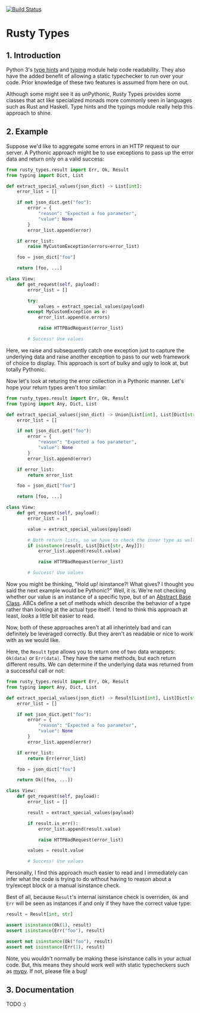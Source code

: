 [![Build Status](https://travis-ci.org/TheDan64/rusty-types.svg?branch=master)](https://travis-ci.org/TheDan64/rusty-types)

Rusty Types
===========

## 1. Introduction
Python 3's [type hints][type-hints] and [typing][typing] module help code readability. They also have the added benefit of allowing a static typechecker to run over your code. Prior knowledge of these two features is assumed from here on out.

Although some might see it as unPythonic, Rusty Types provides some classes that act like specialized monads more commonly seen in languages such as Rust and Haskell. Type hints and the typings module really help this approach to shine.

## 2. Example
Suppose we'd like to aggregate some errors in an HTTP request to our server. A Pythonic approach might be to use exceptions to pass up the error data and return only on a valid success:

```python
from rusty_types.result import Err, Ok, Result
from typing import Dict, List

def extract_special_values(json_dict) -> List[int]:
    error_list = []

    if not json_dict.get("foo"):
        error = {
            "reason": "Expected a foo parameter",
            "value": None
        }
        error_list.append(error)

    if error_list:
        raise MyCustomException(errors=error_list)

    foo = json_dict["foo"]

    return [foo, ...]

class View:
    def get_request(self, payload):
        error_list = []

        try:
            values = extract_special_values(payload)
        except MyCustomException as e:
            error_list.append(e.errors)

            raise HTTPBadRequest(error_list)

        # Success! Use values
```

Here, we raise and subsequently catch one exception just to capture the underlying data and raise another exception to pass to our web framework of choice to display. This approach is sort of bulky and ugly to look at, but totally Pythonic.

Now let's look at returing the error collection in a Pythonic manner. Let's hope your return types aren't too similar:

```python
from rusty_types.result import Err, Ok, Result
from typing import Any, Dict, List

def extract_special_values(json_dict) -> Union[List[int], List[Dict[str, Any]]]:
    error_list = []

    if not json_dict.get("foo"):
        error = {
            "reason": "Expected a foo parameter",
            "value": None
        }
        error_list.append(error)

    if error_list:
        return error_list

    foo = json_dict["foo"]

    return [foo, ...]

class View:
    def get_request(self, payload):
        error_list = []

        value = extract_special_values(payload)

        # Both return lists, so we have to check the inner type as well:
        if isinstance(result, List[Dict[str, Any]]):
            error_list.append(result.value)

            raise HTTPBadRequest(error_list)

        # Success! Use values
```

Now you might be thinking, "Hold up! isinstance?! What gives? I thought you said the next example would be Pythonic?" Well, it is. We're not checking whether our value is an instance of a specific type, but of an [Abstract Base Class][abcs]. ABCs define a set of methods which describe the behavior of a type rather than looking at the actual type itself. I tend to think this approach at least, *looks* a little bit easier to read.

Now, both of these approaches aren't at all inherintely bad and can definitely be leveraged correctly. But they aren't as readable or nice to work with as we would like.

Here, the `Result` type allows you to return one of two data wrappers: `Ok(data)` or `Err(data)`. They have the same methods, but each return different results. We can determine if the underlying data was returned from a successful call or not:

```python
from rusty_types.result import Err, Ok, Result
from typing import Any, Dict, List

def extract_special_values(json_dict) -> Result[List[int], List[Dict[str, Any]]]:
    error_list = []

    if not json_dict.get("foo"):
        error = {
            "reason": "Expected a foo parameter",
            "value": None
        }
        error_list.append(error)

    if error_list:
        return Err(error_list)

    foo = json_dict["foo"]

    return Ok([foo, ...])

class View:
    def get_request(self, payload):
        error_list = []

        result = extract_special_values(payload)

        if result.is_err():
            error_list.append(result.value)

            raise HTTPBadRequest(error_list)

        values = result.value

        # Success! Use values
```

Personally, I find this approach much easier to read and I immediately can infer what the code is trying to do without having to reason about a try/except block or a manual isinstance check.

Best of all, because `Result`'s internal isinstance check is overriden, `Ok` and `Err` will be seen as instances if and only if they have the correct value type:

```python
result = Result[int, str]

assert isinstance(Ok(1), result)
assert isinstance(Err("foo"), result)

assert not isinstance(Ok("foo"), result)
assert not isinstance(Err(1), result)
```

Note, you wouldn't normally be making these isinstance calls in your actual code. But, this means they should work well with static typecheckers such as [mypy][mypy]. If not, please file a bug!

## 3. Documentation

TODO :)

[abcs]: https://docs.python.org/3/library/abc.html
[type-hints]: https://www.python.org/dev/peps/pep-0484/
[typing]: https://docs.python.org/3/library/typing.html
[mypy]: http://mypy-lang.org/
